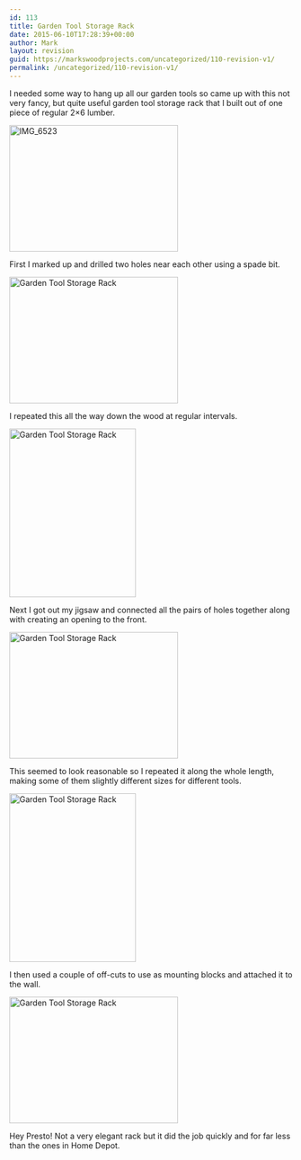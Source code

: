 ```yaml
---
id: 113
title: Garden Tool Storage Rack
date: 2015-06-10T17:28:39+00:00
author: Mark
layout: revision
guid: https://markswoodprojects.com/uncategorized/110-revision-v1/
permalink: /uncategorized/110-revision-v1/
---
```

I needed some way to hang up all our garden tools so came up with this not very fancy, but quite useful garden tool storage rack that I built out of one piece of regular 2&#215;6 lumber.

[<img class="alignnone wp-image-88 size-medium" src="https://markswoodprojects.com/wp-content/uploads/2015/06/IMG_6523-e1433985300418-300x225.jpg" alt="IMG_6523" width="300" height="225" />](https://markswoodprojects.com/wp-content/uploads/2015/06/IMG_6523.jpg)

First I marked up and drilled two holes near each other using a spade bit.

[<img class="alignnone wp-image-84 size-medium" src="https://markswoodprojects.com/wp-content/uploads/2015/06/IMG_6520-e1433985216858-300x225.jpg" alt="Garden Tool Storage Rack" width="300" height="225" srcset="https://markswoodprojects.com/wp-content/uploads/2015/06/IMG_6520-e1433985216858-300x225.jpg 300w, https://markswoodprojects.com/wp-content/uploads/2015/06/IMG_6520-e1433985216858.jpg 600w" sizes="(max-width: 300px) 100vw, 300px" />](https://markswoodprojects.com/wp-content/uploads/2015/06/IMG_6520.jpg)

I repeated this all the way down the wood at regular intervals.

[<img class="alignnone wp-image-85 size-medium" src="https://markswoodprojects.com/wp-content/uploads/2015/06/IMG_6522-225x300.jpg" alt="Garden Tool Storage Rack" width="225" height="300" />](https://markswoodprojects.com/wp-content/uploads/2015/06/IMG_6522.jpg)

Next I got out my jigsaw and connected all the pairs of holes together along with creating an opening to the front.

[<img class="alignnone wp-image-86 size-medium" src="https://markswoodprojects.com/wp-content/uploads/2015/06/IMG_6526-e1433985451778-300x225.jpg" alt="Garden Tool Storage Rack" width="300" height="225" srcset="https://markswoodprojects.com/wp-content/uploads/2015/06/IMG_6526-e1433985451778-300x225.jpg 300w, https://markswoodprojects.com/wp-content/uploads/2015/06/IMG_6526-e1433985451778.jpg 600w" sizes="(max-width: 300px) 100vw, 300px" />](https://markswoodprojects.com/wp-content/uploads/2015/06/IMG_6526-e1433985451778.jpg)

This seemed to look reasonable so I repeated it along the whole length, making some of them slightly different sizes for different tools.

[<img class="alignnone size-medium wp-image-91" src="https://markswoodprojects.com/wp-content/uploads/2015/06/IMG_6528-225x300.jpg" alt="Garden Tool Storage Rack" width="225" height="300" />](https://markswoodprojects.com/wp-content/uploads/2015/06/IMG_6528-e1433985362735.jpg)

I then used a couple of off-cuts to use as mounting blocks and attached it to the wall. 

[<img class="alignnone size-medium wp-image-90" src="https://markswoodprojects.com/wp-content/uploads/2015/06/IMG_6540-300x225.jpg" alt="Garden Tool Storage Rack" width="300" height="225" srcset="https://markswoodprojects.com/wp-content/uploads/2015/06/IMG_6540-300x225.jpg 300w, https://markswoodprojects.com/wp-content/uploads/2015/06/IMG_6540-1024x768.jpg 1024w, https://markswoodprojects.com/wp-content/uploads/2015/06/IMG_6540.jpg 1200w" sizes="(max-width: 300px) 100vw, 300px" />](https://markswoodprojects.com/wp-content/uploads/2015/06/IMG_6540.jpg)

Hey Presto! Not a very elegant rack but it did the job quickly and for far less than the ones in Home Depot.